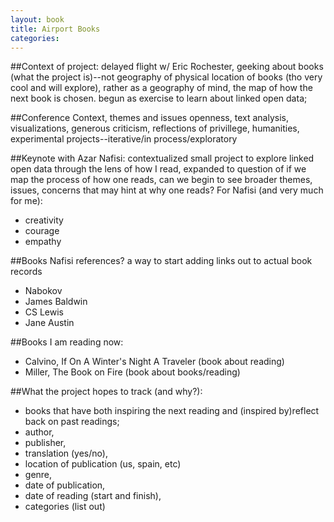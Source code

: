 ```yaml
---
layout: book
title: Airport Books
categories:
---
```


##Context of project:
delayed flight w/ Eric Rochester, geeking about books (what the project
is)--not geography of physical location of books (tho very cool and will
explore), rather as a geography of mind, the map of how the next book is
chosen. begun as exercise to learn about linked open data;

##Conference Context, themes and issues
openness, text analysis, visualizations, generous criticism, reflections of
privillege, humanities, experimental projects--iterative/in
process/exploratory

##Keynote with Azar Nafisi:
contextualized small project to explore linked
open data through the lens of how I read, expanded to question of if we
map the process of how one reads, can we begin to see broader themes,
issues, concerns that may hint at why one reads? For Nafisi (and very
much for me):
* creativity
* courage
* empathy

##Books Nafisi references?
a way to start adding links out to actual book records
* Nabokov
* James Baldwin
* CS Lewis
* Jane Austin

##Books I am reading now:
* Calvino, If On A Winter's Night A Traveler (book about reading)
* Miller, The Book on Fire (book about books/reading)


##What the project hopes to track (and why?):
* books that have both inspiring the next reading and (inspired by)reflect back on past
readings;
* author,
* publisher,
* translation (yes/no),
* location of publication (us, spain, etc)
* genre,
* date of publication,
* date of reading (start and finish),
* categories (list out)


